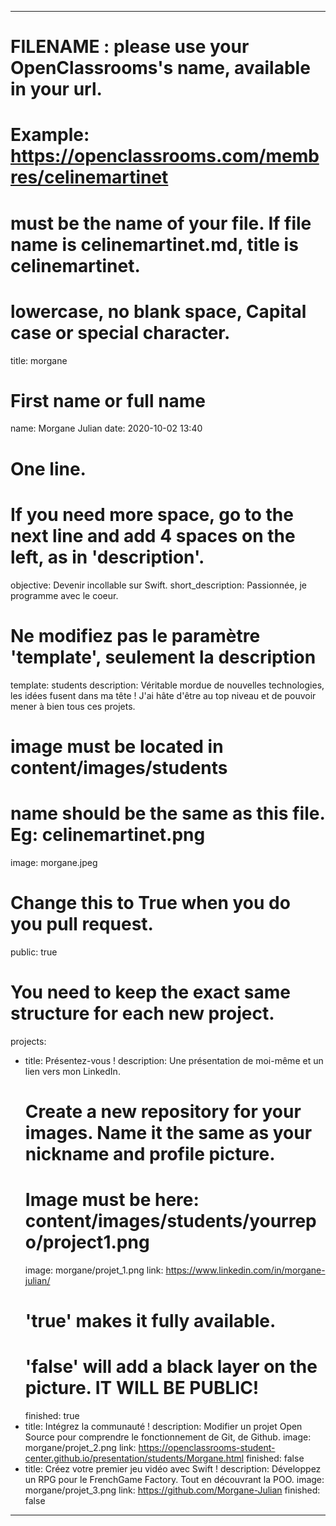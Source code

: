 ---

# FILENAME : please use your OpenClassrooms's name, available in your url.
# Example: https://openclassrooms.com/membres/celinemartinet
# must be the name of your file. If file name is celinemartinet.md, title is celinemartinet.
# lowercase, no blank space, Capital case or special character.
title: morgane

# First name or full name
name: Morgane Julian
date: 2020-10-02 13:40

# One line.
# If you need more space, go to the next line and add 4 spaces on the left, as in 'description'.
objective: Devenir incollable sur Swift.
short_description: Passionnée, je programme avec le coeur. 

# Ne modifiez pas le paramètre 'template', seulement la description
template: students
description: 
    Véritable mordue de nouvelles technologies, les idées fusent dans ma tête ! 
    J'ai hâte d'être au top niveau et de pouvoir mener à bien tous ces projets.


# image must be located in content/images/students
# name should be the same as this file. Eg: celinemartinet.png
image: morgane.jpeg

# Change this to True when you do you pull request.
public: true 

# You need to keep the exact same structure for each new project.
projects:
  - title: Présentez-vous !
    description: Une présentation de moi-même et un lien vers mon LinkedIn.
    # Create a new repository for your images. Name it the same as your nickname and profile picture.
    # Image must be here: content/images/students/yourrepo/project1.png
    image: morgane/projet_1.png
    link: https://www.linkedin.com/in/morgane-julian/
    # 'true' makes it fully available.
    # 'false' will add a black layer on the picture. IT WILL BE PUBLIC!
    finished: true
  - title: Intégrez la communauté !
    description: Modifier un projet Open Source pour comprendre le fonctionnement de Git, de Github.
    image: morgane/projet_2.png
    link: https://openclassrooms-student-center.github.io/presentation/students/Morgane.html
    finished: false
  - title: Créez votre premier jeu vidéo avec Swift ! 
    description: Développez un RPG pour le FrenchGame Factory. Tout en découvrant la POO.
    image: morgane/projet_3.png
    link: https://github.com/Morgane-Julian
    finished: false
---